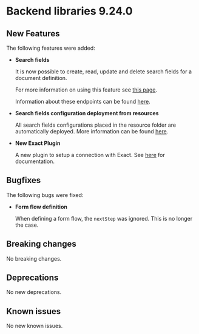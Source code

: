 # Backend libraries 9.24.0

## New Features

The following features were added:

* **Search fields**

  It is now possible to create, read, update and delete search fields for a document definition.

  For more information on using this feature see [this page](/using-valtimo/document/configuring-search-fields.md).
  
  Information about these endpoints can be found [here](/extending-valtimo/document/configuring-search-fields.md).

* **Search fields configuration deployment from resources**

  All search fields configurations placed in the resource folder are automatically deployed. More
  information can be found [here](../../../using-valtimo/document/case-search.md).

* **New Exact Plugin**

  A new plugin to setup a connection with Exact. See [here](/using-valtimo/plugin/exact/configure-exact-plugin.md) for 
  documentation.

## Bugfixes

The following bugs were fixed:

* **Form flow definition**

  When defining a form flow, the `nextStep` was ignored. This is no longer the case.

## Breaking changes

No breaking changes.

## Deprecations

No new deprecations.

## Known issues

No new known issues.
